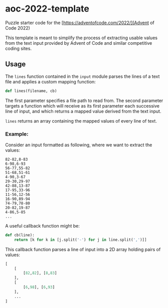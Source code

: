 # aoc-2022-template
Puzzle starter code for the [https://adventofcode.com/2022/](Advent of Code 2022)

This template is meant to simplify the process of extracting usable values from the text input provided by Advent of Code and similar competitive coding sites.

## Usage

The `lines` function contained in the `input` module parses the lines of a text file and applies a custom mapping function:

```python
def lines(filename, cb)
```

The first parameter specifies a file path to read from.
The second parameter targets a function which will receive as its first parameter each successive line of input, and which returns a mapped value derived from the text input.

`lines` returns an array containing the mapped values of every line of text.


### Example:
Consider an input formatted as following, where we want to extract the values:
```
82-82,8-83
6-98,6-93
56-77,55-82
51-68,51-61
4-90,3-67
29-30,29-97
42-88,13-87
17-95,33-96
11-56,12-56
16-90,89-94
74-79,78-80
20-82,19-87
4-86,5-85
...
```

A useful callback function might be:
```python
def cb(line):
    return [k for k in [j.split('-') for j in line.split(',')]]
```

This callback function parses a line of input into a 2D array holding pairs of values:

```python
[
    [
        [82,82], [8,83]
    ],
    [
        [6,98], [6,93]
    ],
    ...
]
```
